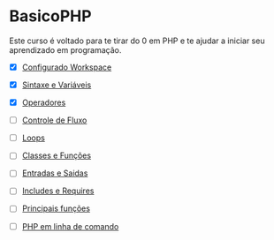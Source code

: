 # BasicoPHP

Este curso é voltado para te tirar do 0 em PHP e te ajudar a iniciar seu aprendizado em programação.


- [x] [Configurado Workspace](00-Configurando-Workspace/README.md)

- [x] [Sintaxe e Variáveis](01-Sintaxe-e-Variáveis/README.md)

- [x] [Operadores](02-Operadores/README.md)

- [ ] [Controle de Fluxo](03-Controle-de-Fluxo/README.md)

- [ ] [Loops](04-Loops/README.md)

- [ ] [Classes e Funções](05-Classes-e-Funções/README.md)

- [ ] [Entradas e Saidas](06-Entradas-e-Saidas/README.md)

- [ ] [Includes e Requires](07-Includes-e-Requires/README.md)

- [ ] [Principais funções](08-Principais-funções/README.md)

- [ ] [PHP em linha de comando](09-PHP-em-linha-de-comando/README.md)

